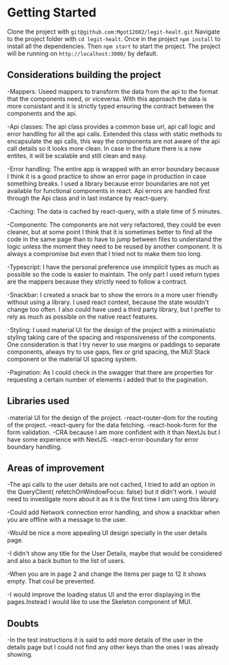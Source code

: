 # Getting Started

Clone the project with `git@github.com:Mgot12602/legit-healt.git`
Navigate to the project folder with `cd legit-healt`.
Once in the project `npm install` to install all the dependencies. Then `npm start` to start the project. The project will be running on `http://localhost:3000/` by default.

## Considerations building the project

-Mappers:
Useed mappers to transform the data from the api to the format that the components need, or viceversa.
With this approach the data is more consistant and it is strictly typed ensuring the contract between the components and the api.

-Api classes:
The api class provides a common base url, api call logic and error handling for all the api calls.
Extended this class with static methods to encapsulate the api calls, this way the components are not aware of the api call details so it looks more clean. In case in the future there is a new entites, it will be scalable and still clean and easy.

-Error handling:
The entire app is wrapped with an error boundary because I think it is a good practice to show an error page in production in case something breaks. I used a library because error boundaries are not yet available for functional components in react.
Api errors are handled first through the Api class and in last instance by react-query.

-Caching:
The data is cached by react-query, with a stale time of 5 minutes.

-Components:
The components are not very refactored, they could be even cleaner, but at some point I think that it is sometimes better to find all the code in the same page than to have to jump between files to understand the logic unless the moment they need to be reused by another component. It is always a compromise but even that I tried not to make them too long.

-Typescript:
I have the personal preference use immplicit types as much as possible so the code is easier to maintain. The only part I used return types are the mappers because they strictly need to follow a contract.

-Snackbar:
I created a snack bar to show the errors in a more user friendly without using a library. I used react context, because the state wouldn't change too often. I also could have used a third party library, but I preffer to rely as much as possible on the native react features.

-Styling:
I used material UI for the design of the project with a minimalistic
styling taking care of the spacing and responsiveness of the components. One consideration is that I try never to use margins or paddings to separate components, always try to use gaps, flex or grid spacing, the MUI Stack component or the material UI spacing system.

-Pagination:
As I could check in the swagger that there are properties for requesting a certain number of elements i added that to the pagination.

## Libraries used

-material UI for the design of the project.
-react-router-dom for the routing of the project.
-react-query for the data fetching.
-react-hook-form for the form validation.
-CRA because I am more confident with it than NextJs but
I have some experience with NextJS.
-react-error-boundary for error boundary handling.

## Areas of improvement

-The api calls to the user details are not cached, I tried to add an option in the QueryClient{ refetchOnWindowFocus: false} but it didn't work. I would need to investigate more about it as it is the first time I am using this library.

-Could add Network connection error handling, and show a snackbar when you are offline with a message to the user.

-Would be nice a more appealing UI design specially in the user details page.

-I didn't show any title for the User Details, maybe that would be considered and also a back button to the list of users.

-When you are in page 2 and change the items per page to 12 it shows empty. That coul be prevented.

-I would improve the loading status UI and the error displaying in the pages.Instead I would like to use the Skeleton component of MUI.

## Doubts

-In the test instructions it is said to add more details of the user in the details page but I could not find any other keys than the ones I was already showing.
